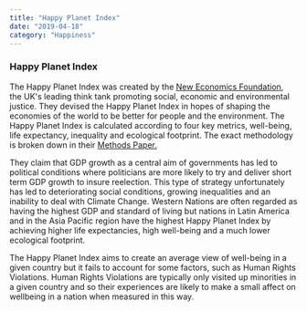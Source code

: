 ```yaml
---
title: "Happy Planet Index"
date: "2019-04-18"
category: "Happiness"
---
```

<h3>Happy Planet Index</h3>
<p>
    The Happy Planet Index was created by the <a href="http://www.neweconomics.org/">New Economics Foundation</a>, the UK's leading think tank promoting social, economic and environmental justice. They devised the Happy Planet Index in hopes of shaping the economies of the world to be better for people and the environment. The Happy Planet Index is calculated according to four key metrics, well-being, life expectancy, inequality and ecological footprint. The exact methodology is broken down in their <a href="http://happyplanetindex.org/s/Methods-paper_2016-48te.pdf">Methods Paper.</a>
</p>
<p>
    They claim that GDP growth as a central aim of governments has led to political conditions where politicians are more likely to try and deliver short term GDP growth to insure reelection. This type of strategy unfortunately has led to deteriorating social conditions, growing inequalities and an inability to deal with Climate Change. Western Nations are often regarded as having the highest GDP and standard of living but nations in Latin America and in the Asia Pacific region have the highest Happy Planet Index by achieving higher life expectancies, high well-being and a much lower ecological footprint.
</p>
<p>
    The Happy Planet Index aims to create an average view of well-being in a given country but it fails to account for some factors, such as Human Rights Violations. Human Rights Violations are typically only visited up minorities in a given country and so their experiences are likely to make a small affect on wellbeing in a nation when measured in this way.
</p>